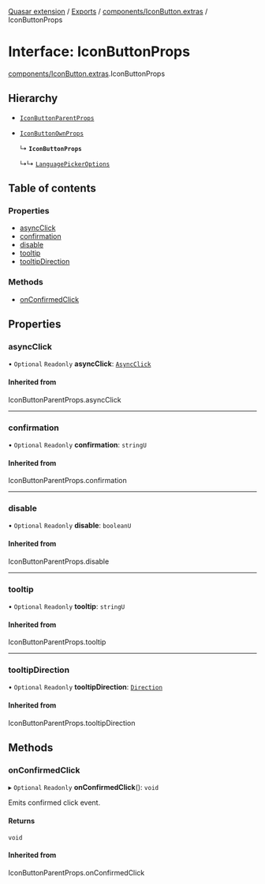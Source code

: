 [Quasar extension](../index.md) / [Exports](../modules.md) / [components/IconButton.extras](../modules/components_IconButton_extras.md) / IconButtonProps

# Interface: IconButtonProps

[components/IconButton.extras](../modules/components_IconButton_extras.md).IconButtonProps

## Hierarchy

- [`IconButtonParentProps`](../modules/components_IconButton_extras.md#iconbuttonparentprops)

- [`IconButtonOwnProps`](components_IconButton_extras.IconButtonOwnProps.md)

  ↳ **`IconButtonProps`**

  ↳↳ [`LanguagePickerOptions`](components_LanguagePicker_extras.LanguagePickerOptions.md)

## Table of contents

### Properties

- [asyncClick](components_IconButton_extras.IconButtonProps.md#asyncclick)
- [confirmation](components_IconButton_extras.IconButtonProps.md#confirmation)
- [disable](components_IconButton_extras.IconButtonProps.md#disable)
- [tooltip](components_IconButton_extras.IconButtonProps.md#tooltip)
- [tooltipDirection](components_IconButton_extras.IconButtonProps.md#tooltipdirection)

### Methods

- [onConfirmedClick](components_IconButton_extras.IconButtonProps.md#onconfirmedclick)

## Properties

### asyncClick

• `Optional` `Readonly` **asyncClick**: [`AsyncClick`](components_BaseButton_extras.AsyncClick.md)

#### Inherited from

IconButtonParentProps.asyncClick

___

### confirmation

• `Optional` `Readonly` **confirmation**: `stringU`

#### Inherited from

IconButtonParentProps.confirmation

___

### disable

• `Optional` `Readonly` **disable**: `booleanU`

#### Inherited from

IconButtonParentProps.disable

___

### tooltip

• `Optional` `Readonly` **tooltip**: `stringU`

#### Inherited from

IconButtonParentProps.tooltip

___

### tooltipDirection

• `Optional` `Readonly` **tooltipDirection**: [`Direction`](../modules/components_Tooltip_extras.md#direction)

#### Inherited from

IconButtonParentProps.tooltipDirection

## Methods

### onConfirmedClick

▸ `Optional` `Readonly` **onConfirmedClick**(): `void`

Emits confirmed click event.

#### Returns

`void`

#### Inherited from

IconButtonParentProps.onConfirmedClick
